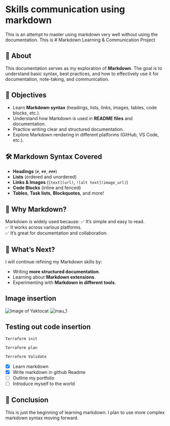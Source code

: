 # Skills communication using markdown 
  This is an attempt to master using markdown very well without using the documentation. This is # Markdown Learning & Communication Project

## 📖 About
This documentation serves as my exploration of __Markdown__. The goal is to understand basic syntax, best practices, and how to effectively use it for documentation, note-taking, and communication.

## 🎯 Objectives
- Learn **Markdown syntax** (headings, lists, links, images, tables, code blocks, etc.).
- Understand how Markdown is used in **README files** and documentation.
- Practice writing clear and structured documentation.
- Explore Markdown rendering in different platforms (GitHub, VS Code, etc.).

## 🛠️ Markdown Syntax Covered
- **Headings** (`#`, `##`, `###`)
- **Lists** (ordered and unordered)
- **Links & Images** (`[text](url)`, `![alt text](image_url)`)
- **Code Blocks** (inline and fenced)
- **Tables**, **Task lists**, **Blockquotes**, and more!

## 🚀 Why Markdown?
Markdown is widely used because:
✅ It’s simple and easy to read.  
✅ It works across various platforms.  
✅ It’s great for documentation and collaboration.

## 📝 What’s Next?
I will continue refining my Markdown skills by:
- Writing **more structured documentation**.
- Learning about **Markdown extensions**.
- Experimenting with **Markdown in different tools**.

## Image insertion
![Image of Yaktocat](https://octodex.github.com/images/yaktocat.png)
![mau_1](https://github.com/user-attachments/assets/a16cd526-b617-437c-bdfc-8aa2109dd0cd)

## Testing out code  insertion
```
Terraform init
```
```
Terraform plan 
```
``` javascript
Terraform Validate
```
- [x] Learn markdown
- [x] Write markdown in github Readme
- [ ] Outline my portfolio
- [ ] Introduce myself to the world

## 📌 Conclusion
This is just the beginning of learning markdown. I plan to use more complex markdown syntax moving forward.
